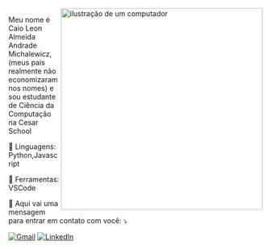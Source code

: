 <img src="https://raw.githubusercontent.com/MicaelliMedeiros/micaellimedeiros/master/image/computer-illustration.png" alt="ilustração de um computador" min-width="400px" max-width="400px" width="400px" align="right">

<p align="left"> 
  Meu nome é Caio Leon Almeida Andrade Michalewicz, (meus pais realmente não economizaram nos nomes) e sou estudante de Ciência da Computação na Cesar School 
  <a href="link da pagina de portfolio" title="Meu portfolio aqui">
  </a>
 </p>

<p align="left">
  💼 Linguagens: Python,Javascript
</p>

<p align="left">
  💼 Ferramentas: VSCode
</p>

<p align="left">
  💌 Aqui vai uma mensagem para entrar em contato com você: ⤵️
</p>

<p align="left">
  <a href="mailto:claam@cesar.school" title="Gmail">
  <img src="https://img.shields.io/badge/-Gmail-FF0000?style=flat-square&labelColor=FF0000&logo=gmail&logoColor=white&link=LINK-DO-SEU-GMAIL" alt="Gmail"/></a>
  <a href="https://www.linkedin.com/in/caio-leon/" title="LinkedIn">
  <img src="https://img.shields.io/badge/-Linkedin-0e76a8?style=flat-square&logo=Linkedin&logoColor=white&link=LINK-DO-SEU-LINKEDIN" alt="LinkedIn"/></a>
